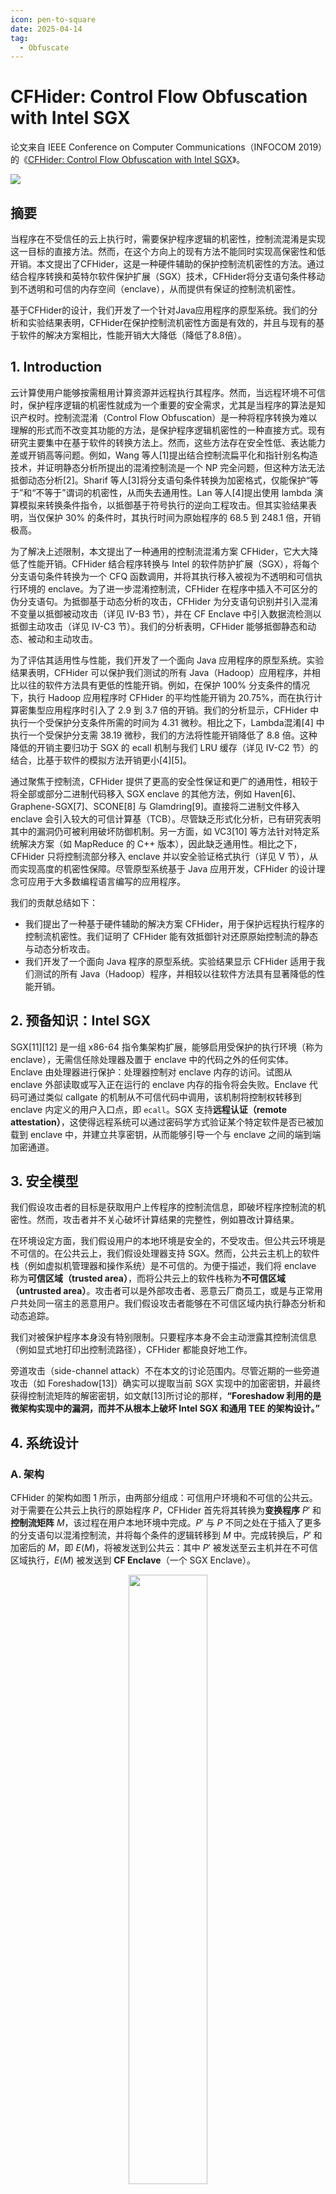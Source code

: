 ```yaml
---
icon: pen-to-square
date: 2025-04-14
tag:
  - Obfuscate
---
```


# CFHider: Control Flow Obfuscation with Intel SGX

论文来自 IEEE Conference on Computer Communications（INFOCOM 2019）的《[CFHider: Control Flow Obfuscation with Intel SGX](https://ieeexplore.ieee.org/document/8737444)》。

![](/assets/images/scholar/CFHider：基于Intel%20SGX的控制流混淆/title.png)

## 摘要

当程序在不受信任的云上执行时，需要保护程序逻辑的机密性，控制流混淆是实现这一目标的直接方法。然而，在这个方向上的现有方法不能同时实现高保密性和低开销。本文提出了CFHider，这是一种硬件辅助的保护控制流机密性的方法。通过结合程序转换和英特尔软件保护扩展（SGX）技术，CFHider将分支语句条件移动到不透明和可信的内存空间（enclave），从而提供有保证的控制流机密性。

基于CFHider的设计，我们开发了一个针对Java应用程序的原型系统。我们的分析和实验结果表明，CFHider在保护控制流机密性方面是有效的，并且与现有的基于软件的解决方案相比，性能开销大大降低（降低了8.8倍）。

## 1. Introduction

云计算使用户能够按需租用计算资源并远程执行其程序。然而，当远程环境不可信时，保护程序逻辑的机密性就成为一个重要的安全需求，尤其是当程序的算法是知识产权时。控制流混淆（Control Flow Obfuscation）是一种将程序转换为难以理解的形式而不改变其功能的方法，是保护程序逻辑机密性的一种直接方式。现有研究主要集中在基于软件的转换方法上。然而，这些方法存在安全性低、表达能力差或开销高等问题。例如，Wang 等人[1]提出结合控制流扁平化和指针别名构造技术，并证明静态分析所提出的混淆控制流是一个 NP 完全问题，但这种方法无法抵御动态分析[2]。Sharif 等人[3]将分支语句条件转换为加密格式，仅能保护“等于”和“不等于”谓词的机密性，从而失去通用性。Lan 等人[4]提出使用 lambda 演算模拟来转换条件指令，以抵御基于符号执行的逆向工程攻击。但其实验结果表明，当仅保护 30% 的条件时，其执行时间为原始程序的 68.5 到 248.1 倍，开销极高。

为了解决上述限制，本文提出了一种通用的控制流混淆方案 CFHider，它大大降低了性能开销。CFHider 结合程序转换与 Intel 的软件防护扩展（SGX），将每个分支语句条件转换为一个 CFQ 函数调用，并将其执行移入被视为不透明和可信执行环境的 enclave。为了进一步混淆控制流，CFHider 在程序中插入不可区分的伪分支语句。为抵御基于动态分析的攻击，CFHider 为分支语句识别并引入混淆不变量以抵御被动攻击（详见 IV-B3 节），并在 CF Enclave 中引入数据流检测以抵御主动攻击（详见 IV-C3 节）。我们的分析表明，CFHider 能够抵御静态和动态、被动和主动攻击。

为了评估其适用性与性能，我们开发了一个面向 Java 应用程序的原型系统。实验结果表明，CFHider 可以保护我们测试的所有 Java（Hadoop）应用程序，并相比以往的软件方法具有更低的性能开销。例如，在保护 100% 分支条件的情况下，执行 Hadoop 应用程序时 CFHider 的平均性能开销为 20.75%，而在执行计算密集型应用程序时引入了 2.9 到 3.7 倍的开销。我们的分析显示，CFHider 中执行一个受保护分支条件所需的时间为 4.31 微秒。相比之下，Lambda混淆[4] 中执行一个受保护分支需 38.19 微秒，我们的方法将性能开销降低了 8.8 倍。这种降低的开销主要归功于 SGX 的 ecall 机制与我们 LRU 缓存（详见 IV-C2 节）的结合，比基于软件的模拟方法开销更小[4][5]。

通过聚焦于控制流，CFHider 提供了更高的安全性保证和更广的通用性，相较于将全部或部分二进制代码移入 SGX enclave 的其他方法，例如 Haven[6]、Graphene-SGX[7]、SCONE[8] 与 Glamdring[9]。直接将二进制文件移入 enclave 会引入较大的可信计算基（TCB）。尽管缺乏形式化分析，已有研究表明其中的漏洞仍可被利用破坏防御机制。另一方面，如 VC3[10] 等方法针对特定系统解决方案（如 MapReduce 的 C++ 版本），因此缺乏通用性。相比之下，CFHider 只将控制流部分移入 enclave 并以安全验证格式执行（详见 V 节），从而实现高度的机密性保障。尽管原型系统基于 Java 应用开发，CFHider 的设计理念可应用于大多数编程语言编写的应用程序。

我们的贡献总结如下：

- 我们提出了一种基于硬件辅助的解决方案 CFHider，用于保护远程执行程序的控制流机密性。我们证明了 CFHider 能有效抵御针对还原原始控制流的静态与动态分析攻击。
- 我们开发了一个面向 Java 程序的原型系统。实验结果显示 CFHider 适用于我们测试的所有 Java（Hadoop）程序，并相较以往软件方法具有显著降低的性能开销。

## 2. 预备知识：Intel SGX

SGX[11][12] 是一组 x86-64 指令集架构扩展，能够启用受保护的执行环境（称为 enclave），无需信任除处理器及置于 enclave 中的代码之外的任何实体。Enclave 由处理器进行保护：处理器控制对 enclave 内存的访问。试图从 enclave 外部读取或写入正在运行的 enclave 内存的指令将会失败。Enclave 代码可通过类似 callgate 的机制从不可信代码中调用，该机制将控制权转移到 enclave 内定义的用户入口点，即 `ecall`。SGX 支持**远程认证（remote attestation）**，这使得远程系统可以通过密码学方式验证某个特定软件是否已被加载到 enclave 中，并建立共享密钥，从而能够引导一个与 enclave 之间的端到端加密通道。

## 3. 安全模型

我们假设攻击者的目标是获取用户上传程序的控制流信息，即破坏程序控制流的机密性。然而，攻击者并不关心破坏计算结果的完整性，例如篡改计算结果。

在环境设定方面，我们假设用户的本地环境是安全的，不受攻击。但公共云环境是不可信的。在公共云上，我们假设处理器支持 SGX。然而，公共云主机上的软件栈（例如虚拟机管理器和操作系统）是不可信的。为便于描述，我们将 enclave 称为**可信区域（trusted area）**，而将公共云上的软件栈称为**不可信区域（untrusted area）**。攻击者可以是外部攻击者、恶意云厂商员工，或是与正常用户共处同一宿主的恶意用户。我们假设攻击者能够在不可信区域内执行静态分析和动态追踪。

我们对被保护程序本身没有特别限制。只要程序本身不会主动泄露其控制流信息（例如显式地打印出控制流路径），CFHider 都能良好地工作。

旁道攻击（side-channel attack）不在本文的讨论范围内。尽管近期的一些旁道攻击（如 Foreshadow[13]）确实可以提取当前 SGX 实现中的加密密钥，并最终获得控制流矩阵的解密密钥，如文献[13]所讨论的那样，**“Foreshadow 利用的是微架构实现中的漏洞，而并不从根本上破坏 Intel SGX 和通用 TEE 的架构设计。”**

## 4. 系统设计

### A. 架构

CFHider 的架构如图 1 所示，由两部分组成：可信用户环境和不可信的公共云。对于需要在公共云上执行的原始程序 $P$，CFHider 首先将其转换为**变换程序** $P'$ 和**控制流矩阵** $M$，该过程在用户本地环境中完成。$P'$ 与 $P$ 不同之处在于插入了更多的分支语句以混淆控制流，并将每个条件的逻辑转移到 $M$ 中。完成转换后，$P'$ 和加密后的 $M$，即 $E(M)$，将被发送到公共云：其中 $P'$ 被发送至云主机并在不可信区域执行，$E(M)$ 被发送到 **CF Enclave**（一个 SGX Enclave）。

<div style="width: 100%; margin: auto; text-align: center;">
  <img src="/assets/images/scholar/CFHider：基于Intel SGX的控制流混淆/figure1.png" style="width: 50%;" />
  <p style="font-size: 0.95em;"><strong>
    Fig. 1: The architecture of CFHider
  </strong></p>
</div>

CF Enclave 首先通过 SGX 远程认证机制进行验证。一旦认证通过，则该 CF Enclave 被认为是可信的。随后它将获取 $E(M)$ 的解密密钥以还原 $M$。在 $P'$ 执行过程中，每个分支语句的条件都将在 CF Enclave 中，根据 $M$ 的内容进行评估。

频繁访问 CF Enclave 会带来显著的性能开销。为减少此类开销，CF Enclave 引入了 **LRU 缓存**。每次查询都会先经过 LRU 缓存，仅当发生缓存未命中时，才会真正查询 CF Enclave。

在整个执行过程中，$M$ 仅存在于用户环境和已认证的 CF Enclave 中，因此不会直接泄露条件信息给攻击者。接下来，我们将介绍程序变换细节以及 CF Enclave 的设计。

### B. 程序转换

我们首先介绍基本方案，该方案将原始程序中的每个条件进行转换。在此基础上，我们提出了**伪分支插入（fake branch insertion）**，进一步混淆控制流。

最后，我们引入**混淆不变量（obfuscation invariants）**，用于抵御动态的被动攻击。

#### (1) 基本方案：

控制流转换基于**三地址码（3-address code）**[14]，这是程序的一种中间表示形式。每条三地址码指令最多有三个操作数，通常是赋值和二元运算符的组合。广义上，一条分支语句的三地址码形式如下：

$$
\text{if } (x \ \text{op} \ y) \ \text{then} \ \{\text{goto } L\} \tag{1}
$$

其中 $x$ 和 $y$ 是程序中的两个变量，$op$ 是以下六种操作符之一：

$$
\text{op} ::= >  |  <  |  ==  |  !=  |  >=  |  <= \tag{2}
$$

表达式 $x \ \text{op} \ y$ 是该分支语句的**条件**，$L$ 是**目标语句地址**，表示当该条件为真时，控制流将跳转至 $L$。


该转换方案的基本流程如下：

对于每条形如公式 (1) 的分支语句 $s$，定义集合：

$$
U(s) = \{x, y\}
$$

表示出现在原始条件中的变量。定义集合 $V(s)$ 为所有能访问到 $s$ 的变量集合，并排除掉 $U(s)$ 中的变量。

基于 $U(s)$ 和 $V(s)$，我们构造新的条件如下：

1. 随机从 $V(s)$ 中选取 $N - 2$ 个变量，构成集合 $\tilde{V}(s)$；
2. 构造列表 $L(s)$，由 $\tilde{V}(s) \cup U(s)$ 中的元素组成；
3. 对 $L(s)$ 中的变量顺序进行打乱以引入随机性；
4. 在 $L(s)$ 中定位 $x$ 和 $y$ 的索引，分别记为 $i_x(s)$ 和 $i_y(s)$；
5. 为 $s$ 分支分配一个唯一的条件编号，记作 $i(s)$。

基于以上构造，我们将条件 $(x \ \text{op} \ y)$ 转换为一个 **控制流查询（CFQ）** 函数调用 `cfQuery`，如下所示：

$$
\text{if } \left( \text{cfQuery}(L(s), i(s)) \right) \ \text{then} \ \{\text{goto } L\} \tag{3}
$$

在调用 `cfQuery` 函数时，参数列表 $L(s)$ 中：

- 从 $\tilde{V}(s)$ 选取的元素称为**干扰参数（confusing parameters）**；
- 从 $U(s)$ 中选取的 $x$ 和 $y$ 称为**实际参数（actual parameters）**；
- 参数总数 $N$ 称为**参数长度（parameter length）**。

控制流矩阵 $M$ 包含所有条件的逻辑信息。对于每个分支语句 $s$，在 $M$ 中创建一个元组，记录：

$$
\langle i(s), i_x(s), i_y(s), \text{op} \rangle \tag{4}
$$

在执行过程中，`cfQuery` 函数将在 CF Enclave 中执行。根据接收到的 $i(s)$，`cfQuery` 将定位 $M$ 中对应的元组，并根据其中的 $i_x(s)$ 和 $i_y(s)$ 从 $L(s)$ 中选取变量 $x$ 和 $y$，结合 $\text{op}$ 还原原始条件，最后返回条件的求值结果。

在表达式 (1) 的条件中，如果只涉及一个变量（例如 $x$），另一个是带有类型 $t$ 的字面量 $l$，我们将生成如下形式的元组：

$$
\langle i(s), i_x(s), \text{string}(l), \text{op}, \text{string}(t) \rangle
$$

其中 $\text{string}()$ 表示某个类型或字面量的字符串表示形式。在运行时，`cfQuery` 将根据类型 $t$ 恢复字面量 $l$ 的值，并重新组装条件进行判断。

#### (2) 假分支语句插入（Fake Branch Statements Insertion）

为了进一步混淆控制流，我们在基本方案的基础上提出了一种变体，称为**假分支语句插入（fake branch statements insertion）**。其基本思想是在原始分支语句前插入一些伪造分支语句。在程序执行过程中，插入的分支语句会选择跳转至正确的原始语句，从而不会破坏运行时控制流。

为了区分插入的伪造语句和通过基本方案转换的语句，我们将前者称为**假分支语句（fake branch statements）**，后者称为**非假分支语句（non-fake branch statements）**。

伪造分支语句的插入过程如下：

对于一个原始语句 $s$，我们首先收集所有能访问到 $s$ 的变量，记作 $V(s)$。然后我们从 $V(s)$ 中随机选取 $N$ 个变量，并生成一个乱序列表 $L(s)$。基于 $L(s)$，我们构造一个分支语句 $\hat{s}$，并为其分配一个唯一的条件编号 $i(\hat{s})$。最后，我们将 $\hat{s}$ 插入到 $s$ 之前。$\hat{s}$ 的格式与基本方案相似，如下所示：

$$
\text{if } \left( \text{cfQuery}(L(s), \ i(\hat{s})) \right) \ \text{then} \ \{\text{goto } L\} \tag{5}
$$

其中 $\hat{s}$ 中的条件将返回一个固定的布尔值 $b$。若 $b$ 为真，则 $L$ 是语句 $s$ 的标签；若 $b$ 为假，则 $L$ 是某个非 $s$ 的其他语句的标签。

控制流矩阵 $M$ 中与 $\hat{s}$ 对应的元组如下，仅包含条件 ID 和固定返回值：

$$
\langle i(\hat{s}), b \rangle \tag{6}
$$

`cfQuery` 函数与伪造语句兼容。当其接收到 $i(\hat{s})$ 后，会在 $M$ 中找到元组 $\langle i(\hat{s}), b \rangle$，并返回 $b$。

为了在混淆效果与性能之间进行权衡，我们为每个原始语句以一定的概率插入假分支语句，该概率称为**混淆度（confusion degree）**，记作 $d$。

<div style="width: 100%; margin: auto; text-align: center;">
  <img src="/assets/images/scholar/CFHider：基于Intel SGX的控制流混淆/figure2.png" style="width: 50%;" />
  <p style="font-size: 0.95em;"><strong>
    Fig. 2: An example of the program transformation
  </strong></p>
</div>

图 2 展示了一个具体的程序转换示例。转换过程如图左侧所示：

对于原始语句 `if (x > y) goto L2`，其条件被替换为函数调用：

$$
\text{cfQuery}((a, y, b, x), \ B1)
$$

其中 $y$ 和 $x$ 是实际参数，$a$ 和 $b$ 是干扰参数，$B1$ 是条件编号。对于程序中其他语句（如标签为 $L2$ 的语句），转换过程会在其前插入假分支语句。

控制流矩阵中的元组和 `cfQuery` 函数的样例实现展示在图的右侧。

#### (3) 抵御被动攻击（Defeating Passive Attacks）

通过观察 CFQ 函数调用中的参数值，攻击者可能能够还原原始条件或识别假分支语句。我们将此类攻击称为**被动攻击（passive attack）**。本节首先给出这种攻击的具体示例，然后描述可以避免此类攻击的场景，最后讨论相关防御方案。

对于一个**非假分支语句** $s$，被动攻击可能在如下情况下成功：

假设 $s$ 中 CFQ 表达式为 $f$，我们记其参数列表为：

$$
L(s) = \{p_1, \cdots, p_{i-1}, p_i, p_{i+1}, \cdots, p_N\}
$$

如果攻击者观察到，在某次 $f$ 调用中返回值为 $\text{true}$，且参数满足：

$$
p_1 < \cdots < p_{i-1} < p_i < p_{i+1} < \cdots < p_N
$$

而在另一次调用中返回 $\text{false}$，参数值满足：

$$
p_1 < \cdots < p_{i-1} < p_{i+1} < p_i < p_{i+2} < \cdots < p_N
$$

即只有 $p_i$ 和 $p_{i+1}$ 的相对关系发生了改变，其他变量顺序保持不变，则攻击者可推断出 $p_i$ 和 $p_{i+1}$ 是实际参数。

为防止这种情况发生，我们提出了**混淆不变量（obfuscation invariant）**，通过设计使得攻击者无法识别出实际参数。

#### 定理 1

设非假分支语句的 CFQ 调用表达式为 $f$，其参数列表为：

$$
L(s) = \{p_1, \cdots, p_N\}
$$

其中 $p_i$ 和 $p_j \ (1 \leq i, j \leq N)$ 是两个实际参数，其余为干扰参数。若 $L(s)$ 中的值满足如下的**混淆不变量**，攻击者则无法识别 $p_i$ 和 $p_j$ 为实际参数。

**混淆不变量定义：** 存在某个干扰参数 $p_c$，使得对于每次 $f$ 的调用，始终满足：

$$
p_i \leq p_c \leq p_j \quad \text{或} \quad p_j \leq p_c \leq p_i
$$

#### 证明：

我们的证明策略是列举所有 $f$ 调用的两种返回不同（即一个返回 $\text{true}$，一个返回 $\text{false}$）的场景。在每种场景中，若实际参数的相对关系发生改变，混淆不变量会导致其他参数的关系也发生改变，从而使攻击者无法确定实际参数。

设函数返回 $\text{true}$ 时 $p_k$ 的值为 $p_k^T$，返回 $\text{false}$ 时为 $p_k^F$。

我们仅列出代表性的场景，其它对称场景略去。例如 case 1 的对称情况为：

$$
p_i^T < p_c^T < p_j^T, \quad p_i^F > p_j^F
$$

所有场景包括：

1. $p_i^T > p_c^T > p_j^T$, 且 $p_i^F < p_j^F$；

2. $p_i^T > p_c^T > p_j^T$, 且 $p_i^F = p_j^F$；

3. $p_i^T = p_c^T = p_j^T$, 且 $p_i^F > p_j^F$；

4. $p_i^T = p_c^T = p_j^T$, 且 $p_i^F < p_j^F$；

5. $p_i^T = p_c^T > p_j^T$, 且 $p_i^F < p_j^F$；

6. $p_i^T > p_c^T = p_j^T$, 且 $p_i^F = p_j^F$；

7. $p_i^T = p_c^T > p_j^T$, 且 $p_i^F = p_j^F$。

上述情形及其对称形式组成满足混淆不变量的完整场景集。我们仅对 case 1 进行证明，其它类似。

**证明（反证法）：**

在 case 1 中，设：

$$
p_i^T > p_c^T > p_j^T, \quad \text{且} \quad p_i^F < p_j^F
$$

假设仅 $p_i$ 与 $p_j$ 的关系发生变化，即 $p_i > p_j$ 变为 $p_i < p_j$，其余变量关系不变：

$$
p_i^F > p_c^F, \quad p_c^F > p_j^F
$$

由此推出：

$$
p_c^F < p_i^F < p_j^F < p_c^F
$$

产生矛盾。因此，实际参数的变化将导致多个变量关系发生改变，从而破坏攻击者的识别能力。

**证毕。**

我们给出了一个关于**混淆不变量（obfuscation invariant）**的具体示例。设：

$$
L(s) = \{x, y, a\}
$$

其中 $x$ 和 $y$ 是实际参数，$a$ 是一个干扰参数。如果 $a$ 的值在 $x$ 和 $y$ 之间，那么在一次返回 $\text{false}$ 的调用中，参数满足关系：

$$
x < a < y
$$

而在返回 $\text{true}$ 的调用中，满足：

$$
x > a > y
$$

由于 $f$ 的返回从 $\text{false}$ 变为 $\text{true}$，涉及了三组关系变化：

$$
(x, y), (x, a), (y, a)
$$

因此，攻击者无法准确识别哪一组是实际参数。

**被动攻击在假分支语句上的成功条件：**

设语句 $s$ 中的 CFQ 表达式为 $f$，其参数为：

$$
L(s) = \{p_1, \cdots, p_N\}
$$

若攻击者能枚举 $p_i, p_j \in L(s)$ 的所有组合，并发现每种组合下 $f$ 都返回相同布尔值，则可推断 $s$ 为假分支语句。

我们提出的混淆不变量可以防止这种攻击。

#### 定理 2

设假分支语句 $s$ 中的 CFQ 表达式为 $f$，其参数为：

$$
L(s) = \{p_1, \cdots, p_N\}
$$

若 $L(s)$ 中的值满足以下定义的**混淆不变量（obfuscation invariant）**，攻击者将无法识别 $s$ 为假分支语句。

**混淆不变量定义：** 存在两个参数 $p_i, p_j \in L(s)$，在每次 $f$ 的调用中，$p_i$ 和 $p_j$ 的数学关系保持不变。

#### 证明：

若两个参数 $p_i$ 和 $p_j$ 的关系始终不变，攻击者就无法验证所有六种可能关系（$>, <, ==, >=, <=, !=$）是否都返回相同的布尔值。因此，攻击者无法确认 $s$ 是假分支语句。

**证毕。**

根据定理 1 和定理 2，我们提出的抵御被动攻击的策略是：确保**每一个分支语句都满足混淆不变量（obfuscation invariants）**。具体而言，我们为每次 CFQ 调用的参数列表中加入一个或多个**合成变量（synthetic variables）**。

对于非假分支语句，这些合成变量的值应处于两个实际参数之间。对于假分支语句，这些合成变量的值始终大于（或始终小于）参数列表中的某一个特定参数。

为达成上述目标，我们会插入额外语句，通过现有变量计算合成变量的值，并将结果赋值给该合成变量。生成合成变量的方式有很多，我们为用户留出了自由空间，以便其实现个性化方法。

<div style="width: 100%; margin: auto; text-align: center;">
  <img src="/assets/images/scholar/CFHider：基于Intel SGX的控制流混淆/figure3.png" style="width: 50%;" />
  <p style="font-size: 0.95em;"><strong>
    Fig. 3: An example of adding synthetic variables to Fig. 2
  </strong></p>
</div>

图 3 展示了在图 2 转换后的程序中添加合成变量的示例。如图所示，我们将合成变量 $c$ 和 $d$ 分别添加至两个 CFQ 调用中。

- 由于变量 $c$ 的值介于 $x$ 与 $y$ 之间，根据定理 1，被动攻击者无法从 $x$、$y$ 和 $c$ 中识别出两个实际参数；
- 又由于变量 $d$ 的值始终大于 $x$，根据定理 2，攻击者无法观察到 $x$ 与 $d$ 之间的所有关系。

因此，攻击者无法识别第二个分支语句是一个假分支语句。

### C. CF Enclave 设计

在本节中，我们将介绍 CF Enclave 的设计细节，包括 enclave 的初始化、LRU 缓存机制，以及用于抵御主动攻击的数据流检查机制。

#### 1）CF Enclave 初始化（Set Up）

CF Enclave 的初始化流程如下：

一旦 CF Enclave 启动，就会执行一次标准的 SGX 远程认证流程 [15]。在远程认证过程中，CF Enclave 的度量值（measurement）会被计算并发送给认证服务器。认证服务器通过将度量值与预期哈希值进行比对，从而验证 CF Enclave 的完整性。

一旦认证通过，认证服务器将会把控制流矩阵的解密密钥 $k_M$ 安全地发送至 CF Enclave。该密钥会通过远程认证过程中生成的安全信道传输。

CF Enclave 接收到 $k_M$ 后，会加载加密的控制流矩阵 $E(M)$，并使用 $k_M$ 进行解密，最终在 enclave 内存中加载明文控制流矩阵 $M$。CFQ 函数由此可以访问该矩阵获取条件信息，并提供控制流查询服务。

#### 2）LRU 缓存（The LRU Cache）

每次 CFQ 函数的调用本质上是一次 SGX `ecall`，相比普通系统调用耗时更长（约为 CPU 指令周期的 54 倍 [16]）。

为了减少频繁的 CFQ 调用，我们在 CF Enclave 外部实现了一个基于软件的缓存机制，称为 **LRU 缓存（Least Recently Used Cache）**。

LRU 缓存是一个哈希表，缓存了每次 CFQ 调用的参数值和返回值。在程序执行过程中，每次 CFQ 调用会根据参数值先查询 LRU 缓存：

- 如果命中，返回缓存的结果；
- 如果未命中，则进入实际的 CF Enclave 执行 CFQ 函数，并将该次函数调用的参数与返回值存入缓存。

如其名称所示，LRU 缓存采用**最近最少使用**策略进行替换。

#### 3）抵御主动攻击（Defeat the Active Attack）

攻击者可能通过多次使用不同参数重复调用 CFQ 函数，并观察返回值与参数之间的关系，从而推断程序的条件信息。我们将这种攻击称为**主动攻击（active attack）**。

为抵御该类攻击，CF Enclave 内引入 **数据流检查（data flow check）** 机制。

##### 思路：

静态分析原始程序，推导每个分支语句中各参数之间的数学约束关系。在运行时，当 CF Enclave 收到 CFQ 请求后，会将参数值与这些约束进行比对，若存在不一致，则认为数据流完整性遭到破坏。

##### 数学约束推导方法：

我们使用标准的过程内前向数据流分析（intra-procedure forward data flow analysis）来推导约束关系，算法定义如下：

- $In(s)$ 和 $Out(s)$ 分别表示执行语句 $s$ 之前和之后的变量约束；
- $\text{Gen}(In(s), s)$ 表示执行 $s$ 后新生成的约束；
- $\text{Kill}(In(s), s)$ 表示执行 $s$ 后需移除的旧约束。

算法初始化：

$$
In(s) = \emptyset, \quad Out(s) = \emptyset
$$

每次迭代中：

1. 根据所有前驱语句的 $Out(s)$ 更新 $In(s)$；
2. 基于 $In(s)$ 和 $s$ 的语义，更新 $Out(s)$；
3. 如果 $Out(s)$ 不再发生变化，循环终止。

最终，每个语句的 $In(s)$ 即为其静态约束集。

![](/assets/images/scholar/CFHider：基于Intel%20SGX的控制流混淆/table1.png)

函数 $\text{Gen}(In(s), s)$ 和 $\text{Kill}(In(s), s)$ 的定义如表 I 所示。在表中，符号 $\diamond$ 表示一个二元操作符，其定义如下：

$$
\diamond ::= +  |  -  |  *  |  /  |  XOR  |  AND  |  OR  |  \cdots \tag{7}
$$

当我们写作 $a \prec r$ 时，表示变量 $a$ 存在于约束 $r$ 中。

- 若执行语句的格式为 $a := b \diamond c$（case 1），则生成的新约束为 $a = b \diamond c$，而原约束中包含 $a$ 的所有项将被删除；
- 若执行语句格式为 $a := a \diamond b$（case 2），我们将现有约束中出现的旧变量 $a$ 替换为 $\diamond^{-1}(a, b)$，即将等式右边的新表达式作为旧 $a$ 的替代。

例如，若语句为 $a = a + b$，且已有约束为 $a > 5$，则有：

$$
\diamond^{-1}(a, b) = a - b
$$

约束将更新为 $a - b > 5$。这是因为已有约束代表的是旧的 $a$，而执行语句后旧的 $a$ 将不再存在。为了保持约束，需要将其替换为关于新 $a$ 的表达式。

- 对于**分支语句**（case 3 和 4），我们直接将其条件作为新的约束添加；
- 对于**函数调用语句**（case 5），我们会移除 $In(s)$ 中所有包含变量 $a$ 的约束，因为 $a$ 在函数调用中可能被更新；
- 对于**其他情况**（case 6），既不添加也不删除任何约束。

当算法终止时，每个语句 $s$ 的 $In(s)$ 包含变量之间的一组数学约束。

在程序运行期间，CF Enclave 每次收到针对分支语句 $s$ 的 CFQ 调用时，会将传入的参数值与 $In(s)$ 中的约束进行比对。如果发现任何不一致，则视为违反了数据流完整性。

一旦检测到违规，CF Enclave 将退出执行，整个程序也会被终止。

<div style="width: 100%; margin: auto; text-align: center;">
  <img src="/assets/images/scholar/CFHider：基于Intel SGX的控制流混淆/algo1.png" style="width: 50%;" />
</div>

## 5. 安全性分析（Security Analysis）

在本节中，我们分析 CFHider 提供的安全性保障。我们将展示 CFHider 如何抵御静态攻击、动态攻击、被动攻击与主动攻击。

### A. 抵御静态分析攻击（On Defeating the Static Analysis）

由于 **控制流矩阵（control flow matrix）** 存储在可信区域中，攻击者无法访问，因此每个条件在变换程序中在攻击者看来都是独立的。

对于一个 CFQ 调用语句，其参数列表长度为 $N$，攻击者最多只能得知哪些变量**可能**参与了原始条件。在攻击者尝试基于“可能性”随机猜测实际参数时，我们分析其成功还原原始条件的概率。

该条件可能是**假分支条件**或**非假分支条件**：

- 若是**假分支**，返回值仅有 $\text{true}$ 或 $\text{false}$ 两种可能；
- 若是**非假分支**，$N$ 个参数中恰有两个为实际参数，且需匹配一个操作符（共六种），总可能性为：

$$
6 \cdot \binom{N}{2}
$$

因此，总体可能性为：

$$
6 \cdot \binom{N}{2} + 2 = 3N^2 - 3N + 2
$$

攻击者成功猜中的概率为：

$$
R_{branch}(N) = \frac{1}{3N^2 - 3N + 2}
$$

图 4 模拟了不同 $N$ 值下的恢复概率。随着参数列表长度 $N$ 的增加，该概率迅速下降。当 $N > 10$ 时，该值接近于 0。

<div style="width: 100%; margin: auto; text-align: center;">
  <img src="/assets/images/scholar/CFHider：基于Intel SGX的控制流混淆/figure4.png" style="width: 50%;" />
</div>

### B. 抵御被动攻击（On Defeating the Passive Attack）

若攻击者试图执行第 IV-B3 节中描述的**被动攻击**，根据定理 1 和定理 2，混淆不变量（obfuscation invariants）可以阻止攻击者识别出实际参数或检测出假分支语句。

由于合成变量会作为参数传入 CFQ 函数，攻击者无法确定其是否真的参与了分支条件的计算，也就无法确认它是否是合成变量。虽然混淆不变量是合成变量的特征，但我们强调：**普通变量也可能满足混淆不变量的条件**。

因此，攻击者难以通过变量关系推断出哪些变量是实际参数。

### C. 抵御主动攻击（On Defeating the Active Attack）

由于控制流矩阵无法被攻击者访问，其也就无法推导出有效的变量取值范围。

若攻击者尝试通过不断调用 CFQ 函数、传入不同参数以发起主动攻击，则很可能违反变量之间的约束关系。这些约束将在数据流检查器中被检测出。

CF Enclave 一旦检测到**任意一次**数据流完整性的违反，就会立即退出执行，整个程序也将终止。因此，攻击者能获取的信息极其有限，难以推导出所有变量之间的关系。

## 6. 实现与实验（Implementation and Experiments）

### A. 实现（Implementation）

我们实现了一个原型系统，目标是保护 Java 程序的控制流机密性。我们使用了 **Soot** —— 一个开源 Java 编译器框架 —— 进行程序分析与转换。

该系统可以直接作用于字节码（即 `.class` 文件），因此不需要源代码。程序的 `.class` 文件会被解析并转换为 **Jimple code**，这是一种带类型的、三地址语句风格的中间表示。

为了实现数据流检查，我们首先使用 Soot 和 Java 代数系统 **Symja** 实现了变量关系提取算法。Symja 可将语句翻译为数学约束，并支持求解逆操作 $\diamond^{-1}$（用于 case 2 的语句，如表 I 所示）。在 CF Enclave 内部，我们实现了一个轻量级计算代数系统，用于校验传入参数是否满足这些约束。

CF Enclave 的实现基于 **Intel SGX SDK 1.7**，CFQ 函数被实现为一个 `ecall` 函数。Enclave 内部组件使用 C++ 编写，非可信部分使用 Java 编写。

两部分通过 **JNI（Java Native Interface）** 连接。在 JNI 中，我们将某些 Java 类型转换为 C++ 类型，例如将 `byte`, `short`, `boolean`, `object` 等统一转换为 `int` 类型。对于 `object` 类型，我们在 C++ 端使用其哈希值（整数）表示，以支持对象操作（如 `==`, `!=`）等。

### B. 实验（Experiments）

基于原型系统，我们在支持 SGX 的计算环境下进行了系列实验，用以评估性能开销。实验分为两类：

- 第一组测试了 CFHider 在 **Hadoop 应用** 上的表现；
- 第二组测试了其在 **CPU 密集型应用** 下的开销。

实验结果表明：CFHider 可适用于我们测试的所有 Java（Hadoop）程序，并带来可接受甚至更低的性能开销。

#### 1）Hadoop 应用测试

该实验中，我们搭建了一个包含 4 台 **Lenovo ThinkPad T460** 的集群环境：

- 每台笔记本运行 Ubuntu 14.04；
- 搭载 i7-6500U Intel CPU；
- 支持 SGX Version 1；
- 配置为 8GB 内存和 500GB 硬盘。

所有测试均在 SGX 的 hardware release 模式下运行，以更贴近实际部署环境。其中一台机器担任 master，其余三台为 worker。若程序运行在多主机的集群上，则每台物理机部署一个独立的 CF Enclave。

实验中使用了 Hadoop 1.0.4，测试程序见表 II，其中前三个应用来自 Hadoop 1.0.4 官方发布包，最后一个应用来自 **HiBench 3.0.0 benchmark suite** [17]。

![](/assets/images/scholar/CFHider：基于Intel%20SGX的控制流混淆/table2.png)

---

控制流矩阵在转换后生成，其统计数据如表 III 所示。表明矩阵大小随混淆度 $d$ 增加而增大。平均而言，每个生成的 CFQ 函数约占用 **10 字节** 空间。

对每个应用，我们对其 `.jar` 包中的所有 `.class` 文件进行转换。统一参数设置如下：

- CFQ 参数长度 $N = 10$；
- LRU 缓存大小 $W = 10,000$；
- 混淆度 $d = 0\%$, $30\%$, $50\%$。

原始 Hadoop 应用作为 baseline 进行对比。实验结果表明：CFHider 是一个通用系统，适用于我们所选的所有程序。

<div style="width: 100%; margin: auto; text-align: center;">
  <img src="/assets/images/scholar/CFHider：基于Intel SGX的控制流混淆/table3.png" style="width: 50%;" />
</div>

---

性能评估结果如图 5 所示：

- 当 $d = 0\%$ 时，平均性能开销为 **20.75%**；
- 当 $d = 30\%$ 时，平均开销上升为 **34.06%**；
- 当 $d = 50\%$ 时，平均开销为 **57.99%**。

实验表明，**引入更多假分支语句（即提升混淆度 $d$）会导致更高的性能开销**。

<div style="width: 100%; margin: auto; text-align: center;">
  <img src="/assets/images/scholar/CFHider：基于Intel SGX的控制流混淆/figure5.png" style="width: 50%;" />
  <p style="font-size: 0.95em;"><strong>
    Fig. 5: The execution time of Hadoop applications
  </strong></p>
</div>

#### 2）可扩展性测试（Scalability Tests）

我们选择了三个应用进行可扩展性测试，用于观察在输入数据规模不断增长时，程序执行时间的增长趋势。

在本轮测试中，我们仍设置以下参数：

- 参数个数 $N = 10$；
- 缓存大小 $W = 10,\!000$；
- 混淆度 $d = 0\%$, $30\%$, $50\%$。

对于 **Word Count** 与 **Tera Sort** 应用，我们将输入数据量从 1GB 逐渐增加至 6GB。对于 **PageRank**，我们将需要处理的网页数从 50,000 逐渐增长到 300,000。

我们以原始应用在相同输入下的执行时间作为基准，对比每组设置下的执行耗时，结果如图 6 所示。

<div style="width: 100%; margin: auto; text-align: center;">
  <img src="/assets/images/scholar/CFHider：基于Intel SGX的控制流混淆/figure6.png" style="width: 100%;" />
</div>

根据图示：

- 在多数情况下（除 PageRank 在 $d = 50\%$ 的情况外），执行时间几乎随着输入线性增长；
- 增长速率与基准程序相当；
- 但在 $d = 50\%$ 情况下，PageRank 的执行时间增长速率**快于基准程序**。

进一步分析表明：频繁调用的循环块中插入了大量假分支语句，导致 CFQ 调用次数增加，从而产生额外开销。

综上，CFHider 展现了良好的可扩展性。

#### 3）CPU 密集型应用测试（CPU Intensive Applications）

由于 Hadoop 应用的负载主要集中在客户程序部分（而 Hadoop 框架和通信部分未受到 CFHider 影响），因此其开销被摊薄。为了更准确评估 CFHider 的原始开销，我们选择在单台 **Lenovo T460 笔记本**上运行三个 CPU 密集型 Java 应用：

- 二分查找（Binary Search）  
- 冒泡排序（Bubble Sort）  
- 快速排序（Quick Sort）  

（测试详情见表 IV）

每个测试用例的数据集为随机生成的 100 个整数。运行时参数配置如下：

- $N = 10$；
- $W = 0$（即禁用 LRU 缓存）；
- $d = 0\%$（不插入假分支语句）。

<div style="width: 100%; margin: auto; text-align: center;">
  <img src="/assets/images/scholar/CFHider：基于Intel SGX的控制流混淆/table4.png" style="width: 50%;" />
</div>

根据表 IV，不同程序产生的性能开销为原始程序的 2.9 到 3.7 倍之间。

进一步分析表明：开销主要来自 CFQ 函数的调用次数。调用越多，开销越大。

每次 CFQ 调用的平均耗时为：$4.31 \mu s$

相比之下，文献 [4] 中基于软件的方法每次受保护条件执行耗时为：$38.19 \mu s$

我们的方法在性能开销上降低了 **8.8 倍**。

## 7. 相关工作（Related Work）

### A. 程序机密性保护（Program Confidentiality Protection）

控制流混淆（Control flow obfuscation）在过去几十年中已被广泛研究 [18]。正如第一节所述，现有的软件层方法 [1][3][4] 无法同时满足安全性、性能与通用性三者。

例如，Wang 等人 [19] 在分支条件中引入了未解的数学猜想，以增加符号执行逆向分析的难度。然而，这种方法容易被模式匹配击败，因为可用于构造猜想的数学形式数量有限。

Lan 等人 [4] 与 Wang 等人 [5] 提出了将条件语句替换为 lambda 演算与图灵机仿真的方法，确实可以抵御基于符号执行的逆向工程攻击。但他们的方法带来了非常高的性能开销。

Wang 等人 [20] 还研究了混合云架构，提出将条件语句放入私有云中执行，其余计算仍在公有云中完成。借助其提出的**持续缓存（continuous cache）**机制，该方法能在一定程度上降低开销（14.9%-33.2%），但无法提供严格的安全保证。

### B. SGX 应用研究（SGX Applications）

**Intel Software Guard Extension (SGX)** [15] 近年来受到广泛关注。已有大量系统尝试基于 SGX 提供安全计算服务，适用于不同应用场景。

- **Haven** [6]：支持在 SGX 硬件与通用操作系统上运行遗留的 Windows 应用，从而提高计算的完整性与机密性。但它需将一个库操作系统加载进 enclave 中，导致 TCB（Trusted Computing Base）体积巨大，难以提供安全保障，仅能提高攻击门槛。

- **Graphene-SGX** [7]：将 Graphene 库操作系统移植进 SGX，使一批 Linux 应用能在 SGX 中运行（如 Lighttpd、Apache、NGINX）。其仅缩小了 TCB 规模，**仍未提供安全保证**。

- **Glamdring** [9] 与 **Ryoan** [21]：侧重于保护**数据机密性**，而无法保护**程序控制流的机密性**。

部分工作使用 SGX 来保护特定应用的执行安全，例如：

- EnclaveDB [22]：数据库系统  
- VC3 [10]：MapReduce 的 C++ 版本  
- Apache ZooKeeper [23] 等

## 8. Conclusion

本文提出并实现了一种基于硬件辅助的解决方案 —— **CFHider**，用于在公有云环境中保护程序的控制流机密性。

通过理论分析与实验验证，我们表明 CFHider 能有效保护控制流的机密性，满足安全性、表达能力与性能三方面的需求。


## References

[1] C. Wang, J. Davidson, J. Hill, and J. Knight, “Protection of softwarebased survivability mechanisms,” in Dependable Systems and Networks, 2001. DSN 2001. International Conference on. IEEE, 2001, pp. 193– 202.

[2] S. K. Udupa, S. K. Debray, and M. Madou, “Deobfuscation: Reverse engineering obfuscated code,” in Reverse Engineering, 12th Working Conference on. IEEE, 2005, pp. 10–pp.

[3] M. I. Sharif, A. Lanzi, J. T. Giffin, and W. Lee, “Impeding malware analysis using conditional code obfuscation.” in NDSS, 2008.

[4] P. Lan, P. Wang, S. Wang, and D. Wu, “Lambda obfuscation,” in International Conference on Security and Privacy in Communication Systems. Springer, 2017, pp. 206–224.

[5] Y. Wang, S. Wang, P. Wang, and D. Wu, “Turing obfuscation,” in International Conference on Security and Privacy in Communication Systems. Springer, 2017, pp. 225–244.

[6] A. Baumann, M. Peinado, and G. Hunt, “Shielding applications from an untrusted cloud with haven,” in Proceedings of the 11th USENIX Conference on Operating Systems Design and Implementation, ser. OSDI’14. Berkeley, CA, USA: USENIX Association, 2014, pp. 267– 283.

[7] C.-C. Tsai, D. E. Porter, and M. Vij, “Graphene-SGX: A practical library OS for unmodified applications on SGX,” in 2017 USENIX Annual Technical Conference (USENIX ATC), 2017.

[8] S. Arnautov, B. Trach, F. Gregor, T. Knauth, A. Martin, C. Priebe, J. Lind, D. Muthukumaran, D. O’keeffe, M. Stillwell et al, “SCONE: Secure linux containers with Intel SGX,” in OSDI, vol. 16, 2016, pp. 689–703.

[9] J. Lind, C. Priebe, D. Muthukumaran, D. O’Keeffe, P.-L. Aublin, F. Kelbert, T. Reiher, D. Goltzsche, D. Eyers, R. Kapitza et al, “Glamdring: Automatic application partitioning for Intel SGX,” in 2017 USENIX Annual Technical Conference (USENIX ATC 17), 2017, pp. 285–298.

[10] F. Schuster, M. Costa, C. Fournet, C. Gkantsidis, M. Peinado, G. MainarRuiz, and M. Russinovich, “VC3: Trustworthy data analytics in the cloud using SGX,” in Security and Privacy (SP), 2015 IEEE Symposium on. IEEE, 2015, pp. 38–54.

[11] I. Anati, S. Gueron, S. Johnson, and V. Scarlata, “Innovative technology for cpu based attestation and sealing,” in Proceedings of the 2nd international workshop on hardware and architectural support for security and privacy, vol. 13, 2013.

[12] F. McKeen, I. Alexandrovich, A. Berenzon, C. V. Rozas, H. Shafi, V. Shanbhogue, and U. R. Savagaonkar, “Innovative instructions and software model for isolated execution.” in HASP@ ISCA, 2013, p. 10.

[13] J. Van Bulck, M. Minkin, O. Weisse, D. Genkin, B. Kasikci, F. Piessens, M. Silberstein, T. F. Wenisch, Y. Yarom, and R. Strackx, “Foreshadow: Extracting the keys to the Intel SGX kingdom with transient out-of-order execution,” in 27th USENIX Security Symposium (USENIX Security 18), 2018, pp. 991–1008.

[14] V. Aho Alfred, S. Ravi, and D. Ullman Jeffrey, “Compilers: principles, techniques, and tools,” Reading: Addison Wesley Publishing Company, p. 466, 1986.

[15] V. Costan and S. Devadas, “Intel SGX explained.” IACR Cryptology ePrint Archive, vol. 2016, p. 86, 2016.

[16] O. Weisse, V. Bertacco, and T. Austin, “Regaining lost cycles with HotCalls: A fast interface for SGX secure enclaves,” in Proceedings of the 44th Annual International Symposium on Computer Architecture, ser. ISCA ’17. New York, NY, USA: ACM, 2017, pp. 81–93.

[17] S. Huang, J. Huang, J. Dai, T. Xie, and B. Huang, “The HiBench benchmark suite: Characterization of the MapReduce-based data analysis,” in Data Engineering Workshops (ICDEW), 2010 IEEE 26th International Conference on, March 2010, pp. 41–51.

[18] C. Collberg, C. Thomborson, and D. Low, “Manufacturing cheap, resilient, and stealthy opaque constructs,” in Proceedings of the 25th ACM SIGPLAN-SIGACT symposium on Principles of programming languages. ACM, 1998, pp. 184–196.

[19] Z. Wang, J. Ming, C. Jia, and D. Gao, “Linear obfuscation to combat symbolic execution,” in European Symposium on Research in Computer Security. Springer, 2011, pp. 210–226.

[20] Y. Wang and J. Wei, “Toward protecting control flow confidentiality in cloud-based computation,” Computers & Security, vol. 52, pp. 106–127, 2015.

[21] T. Hunt, Z. Zhu, Y. Xu, S. Peter, and E. Witchel, “Ryoan: a distributed sandbox for untrusted computation on secret data,” in 12th USENIX Symposium on Operating Systems Design and Implementation (OSDI 16). USENIX Association, 2016, pp. 533–549.

[22] C. Priebe, K. Vaswani, and M. Costa, “EnclaveDB: A secure database using SGX,” in 2018 IEEE Symposium on Security and Privacy (SP), pp. 405–419.

[23] S. Brenner, C. Wulf, D. Goltzsche, N. Weichbrodt, M. Lorenz, C. Fetzer, P. Pietzuch, and R. Kapitza, “SecureKeeper: Confidential ZooKeeper using Intel SGX,” in Proceedings of the 16th Annual Middleware Conference (Middleware), 2016.
